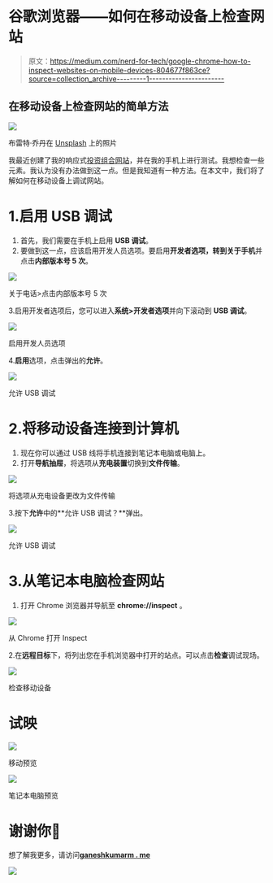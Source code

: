 # 谷歌浏览器——如何在移动设备上检查网站

> 原文：<https://medium.com/nerd-for-tech/google-chrome-how-to-inspect-websites-on-mobile-devices-804677f863ce?source=collection_archive---------1----------------------->

## 在移动设备上检查网站的简单方法

![](img/d3577dafcce5079395e6a253d6c3b2de.png)

布雷特·乔丹在 [Unsplash](https://unsplash.com?utm_source=medium&utm_medium=referral) 上的照片

我最近创建了我的响应式[投资组合网站](https://www.ganeshkumarm.me/)，并在我的手机上进行测试。我想检查一些元素。我认为没有办法做到这一点。但是我知道有一种方法。在本文中，我们将了解如何在移动设备上调试网站。

# 1.启用 USB 调试

1.  首先，我们需要在手机上启用 **USB 调试**。
2.  要做到这一点，应该启用开发人员选项。要启用**开发者选项，**转到**关于手机**并点击**内部版本号 5 次**。

![](img/fecb5c6753def5488a86ff693a16e01f.png)

关于电话>点击内部版本号 5 次

3.启用开发者选项后，您可以进入**系统>开发者选项**并向下滚动到 **USB 调试**。

![](img/8698152eb3bec58e1e1b13a5398f593f.png)

启用开发人员选项

4.**启用**选项，点击弹出的**允许**。

![](img/eb654c74dbb0ab65eedc53896f6e2b45.png)

允许 USB 调试

# 2.将移动设备连接到计算机

1.  现在你可以通过 USB 线将手机连接到笔记本电脑或电脑上。
2.  打开**导航抽屉**，将选项从**充电装置**切换到**文件传输**。

![](img/9001ebceb3e1725d384edd2ba25b9d04.png)

将选项从充电设备更改为文件传输

3.按下**允许**中的**允许 USB 调试？**弹出。

![](img/befa3d5da081cb6b7246353a0baab27a.png)

允许 USB 调试

# 3.从笔记本电脑检查网站

1.  打开 Chrome 浏览器并导航至 **chrome://inspect** 。

![](img/8bf4d9ca700289515abcfe003eef18ea.png)

从 Chrome 打开 Inspect

2.在**远程目标**下，将列出您在手机浏览器中打开的站点。可以点击**检查**调试现场。

![](img/a578159787969fd543ad609470a57406.png)

检查移动设备

# 试映

![](img/6e3c3d9f4a19b44567103d285d6047fc.png)

移动预览

![](img/bde3642ffc520cb59507cba5f1f3050d.png)

笔记本电脑预览

# 谢谢你🤘

想了解我更多，请访问[**ganeshkumarm . me**](https://www.ganeshkumarm.me/)

[![](img/f930c0532b46052e5fc87e32770e74a1.png)](https://www.buymeacoffee.com/ganeshkumarm)